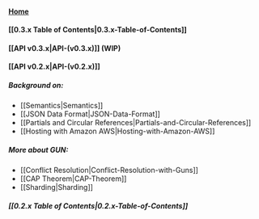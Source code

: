 #### [Home](https://github.com/amark/gun/wiki)
#### [[0.3.x Table of Contents|0.3.x-Table-of-Contents]]
#### [[API v0.3.x|API-(v0.3.x)]] (WIP)
#### [[API v0.2.x|API-(v0.2.x)]]

##### Background on:
  - [[Semantics|Semantics]]
  - [[JSON Data Format|JSON-Data-Format]]
  - [[Partials and Circular References|Partials-and-Circular-References]]
  - [[Hosting with Amazon AWS|Hosting-with-Amazon-AWS]]

##### More about GUN: 
  - [[Conflict Resolution|Conflict-Resolution-with-Guns]]
  - [[CAP Theorem|CAP-Theorem]]
  - [[Sharding|Sharding]]

##### [[0.2.x Table of Contents|0.2.x-Table-of-Contents]]
